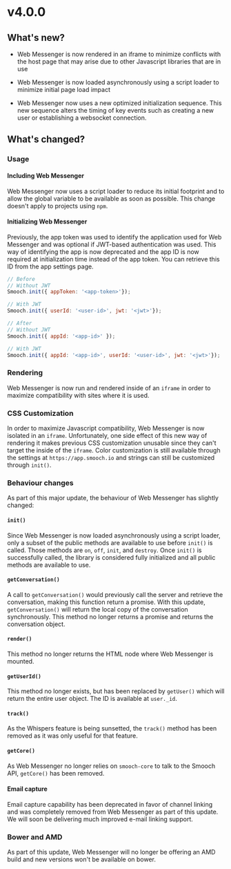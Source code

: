 # v4.0.0

## What's new?

- Web Messenger is now rendered in an iframe to minimize conflicts with the host page that may arise due to other Javascript libraries that are in use

- Web Messenger is now loaded asynchronously using a script loader to minimize initial page load impact

- Web Messenger now uses a new optimized initialization sequence. This new sequence alters the timing of key events such as creating a new user or establishing a websocket connection.

## What's changed?

### Usage
#### Including Web Messenger
Web Messenger now uses a script loader to reduce its initial footprint and to allow the global variable to be available as soon as possible. This change doesn't apply to projects using `npm`.

#### Initializing Web Messenger
Previously, the app token was used to identify the application used for Web Messenger and was optional if JWT-based authentication was used. This way of identifying the app is now deprecated and the app ID is now required at initialization time instead of the app token. You can retrieve this ID from the app settings page.

```js
// Before
// Without JWT
Smooch.init({ appToken: '<app-token>'});

// With JWT
Smooch.init({ userId: '<user-id>', jwt: '<jwt>'});

// After
// Without JWT
Smooch.init({ appId: '<app-id>' });

// With JWT
Smooch.init({ appId: '<app-id>', userId: '<user-id>', jwt: '<jwt>'});

```

### Rendering
Web Messenger is now run and rendered inside of an `iframe` in order to maximize compatibility with sites where it is used.

### CSS Customization
In order to maximize Javascript compatibility, Web Messenger is now isolated in an `iframe`. Unfortunately, one side effect of this new way of rendering it makes previous CSS customization unusable since they can't target the inside of the `iframe`. Color customization is still available through the settings at `https://app.smooch.io` and strings can still be customized through `init()`. 

### Behaviour changes
As part of this major update, the behaviour of Web Messenger has slightly changed:

#### `init()`
Since Web Messenger is now loaded asynchronously using a script loader, only a subset of the public methods are available to use before `init()` is called. Those methods are `on`, `off`, `init`, and `destroy`. Once `init()` is successfully called, the library is considered fully initialized and all public methods are available to use.

#### `getConversation()`
A call to `getConversation()` would previously call the server and retrieve the conversation, making this function return a promise. With this update, `getConversation()` will return the local copy of the conversation synchronously. This method no longer returns a promise and returns the conversation object.

#### `render()`
This method no longer returns the HTML node where Web Messenger is mounted.

#### `getUserId()`
This method no longer exists, but has been replaced by `getUser()` which will return the entire user object. The ID is available at `user._id`.

#### `track()`
As the Whispers feature is being sunsetted, the `track()` method has been removed as it was only useful for that feature.

#### `getCore()`
As Web Messenger no longer relies on `smooch-core` to talk to the Smooch API, `getCore()` has been removed.

#### Email capture
Email capture capability has been deprecated in favor of channel linking and was completely removed from Web Messenger as part of this update. We will soon be delivering much improved e-mail linking support.

### Bower and AMD
As part of this update, Web Messenger will no longer be offering an AMD build and new versions won't be available on bower.
